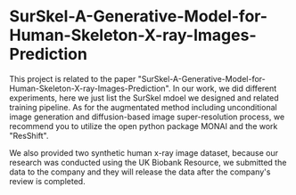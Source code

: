 # SurSkel-A-Generative-Model-for-Human-Skeleton-X-ray-Images-Prediction

This project is related to the paper "SurSkel-A-Generative-Model-for-Human-Skeleton-X-ray-Images-Prediction". In our work, we did different experiments, here we just list the SurSkel mdoel we designed and related training pipeline. As for the augmentated method including unconditional image generation and diffusion-based image super-resolution process, we recommend you to utilize the open python package MONAI and the work "ResShift".

We also provided two synthetic human x-ray image dataset, because our research was conducted using the UK Biobank Resource, we submitted the data to the company and they will release the data after the company's review is completed.

